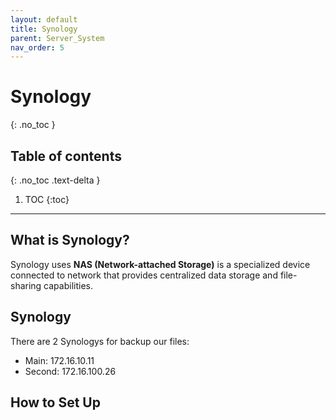 ```yaml
---
layout: default
title: Synology
parent: Server_System
nav_order: 5
---
```


# Synology
{: .no_toc }

## Table of contents
{: .no_toc .text-delta }

1. TOC
{:toc}

---

## What is Synology?  

Synology uses **NAS (Network-attached Storage)** is a specialized device connected to network that provides centralized data storage and file-sharing capabilities.  


## Synology  
There are 2 Synologys for backup our files:  
- Main: 172.16.10.11
- Second: 172.16.100.26  

## How to Set Up  

